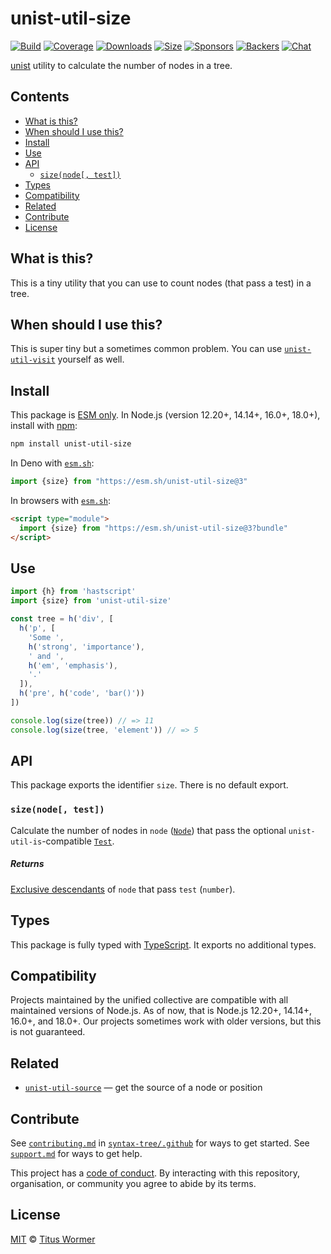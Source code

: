# unist-util-size

[![Build][build-badge]][build]
[![Coverage][coverage-badge]][coverage]
[![Downloads][downloads-badge]][downloads]
[![Size][size-badge]][size]
[![Sponsors][sponsors-badge]][collective]
[![Backers][backers-badge]][collective]
[![Chat][chat-badge]][chat]

[unist][] utility to calculate the number of nodes in a tree.

## Contents

*   [What is this?](#what-is-this)
*   [When should I use this?](#when-should-i-use-this)
*   [Install](#install)
*   [Use](#use)
*   [API](#api)
    *   [`size(node[, test])`](#sizenode-test)
*   [Types](#types)
*   [Compatibility](#compatibility)
*   [Related](#related)
*   [Contribute](#contribute)
*   [License](#license)

## What is this?

This is a tiny utility that you can use to count nodes (that pass a test) in a
tree.

## When should I use this?

This is super tiny but a sometimes common problem.
You can use [`unist-util-visit`][unist-util-visit] yourself as well.

## Install

This package is [ESM only][esm].
In Node.js (version 12.20+, 14.14+, 16.0+, 18.0+), install with [npm][]:

```sh
npm install unist-util-size
```

In Deno with [`esm.sh`][esmsh]:

```js
import {size} from "https://esm.sh/unist-util-size@3"
```

In browsers with [`esm.sh`][esmsh]:

```html
<script type="module">
  import {size} from "https://esm.sh/unist-util-size@3?bundle"
</script>
```

## Use

```js
import {h} from 'hastscript'
import {size} from 'unist-util-size'

const tree = h('div', [
  h('p', [
    'Some ',
    h('strong', 'importance'),
    ' and ',
    h('em', 'emphasis'),
    '.'
  ]),
  h('pre', h('code', 'bar()'))
])

console.log(size(tree)) // => 11
console.log(size(tree, 'element')) // => 5
```

## API

This package exports the identifier `size`.
There is no default export.

### `size(node[, test])`

Calculate the number of nodes in `node` ([`Node`][node]) that pass the optional
`unist-util-is`-compatible [`Test`][test].

##### Returns

[Exclusive descendants][descendant] of `node` that pass `test` (`number`).

## Types

This package is fully typed with [TypeScript][].
It exports no additional types.

## Compatibility

Projects maintained by the unified collective are compatible with all maintained
versions of Node.js.
As of now, that is Node.js 12.20+, 14.14+, 16.0+, and 18.0+.
Our projects sometimes work with older versions, but this is not guaranteed.

## Related

*   [`unist-util-source`](https://github.com/syntax-tree/unist-util-source)
    — get the source of a node or position

## Contribute

See [`contributing.md`][contributing] in [`syntax-tree/.github`][health] for
ways to get started.
See [`support.md`][support] for ways to get help.

This project has a [code of conduct][coc].
By interacting with this repository, organisation, or community you agree to
abide by its terms.

## License

[MIT][license] © [Titus Wormer][author]

<!-- Definitions -->

[build-badge]: https://github.com/syntax-tree/unist-util-size/workflows/main/badge.svg

[build]: https://github.com/syntax-tree/unist-util-size/actions

[coverage-badge]: https://img.shields.io/codecov/c/github/syntax-tree/unist-util-size.svg

[coverage]: https://codecov.io/github/syntax-tree/unist-util-size

[downloads-badge]: https://img.shields.io/npm/dm/unist-util-size.svg

[downloads]: https://www.npmjs.com/package/unist-util-size

[size-badge]: https://img.shields.io/bundlephobia/minzip/unist-util-size.svg

[size]: https://bundlephobia.com/result?p=unist-util-size

[sponsors-badge]: https://opencollective.com/unified/sponsors/badge.svg

[backers-badge]: https://opencollective.com/unified/backers/badge.svg

[collective]: https://opencollective.com/unified

[chat-badge]: https://img.shields.io/badge/chat-discussions-success.svg

[chat]: https://github.com/syntax-tree/unist/discussions

[npm]: https://docs.npmjs.com/cli/install

[esm]: https://gist.github.com/sindresorhus/a39789f98801d908bbc7ff3ecc99d99c

[esmsh]: https://esm.sh

[typescript]: https://www.typescriptlang.org

[license]: license

[author]: https://wooorm.com

[health]: https://github.com/syntax-tree/.github

[contributing]: https://github.com/syntax-tree/.github/blob/main/contributing.md

[support]: https://github.com/syntax-tree/.github/blob/main/support.md

[coc]: https://github.com/syntax-tree/.github/blob/main/code-of-conduct.md

[unist]: https://github.com/syntax-tree/unist

[node]: https://github.com/syntax-tree/unist#node

[descendant]: https://github.com/syntax-tree/unist#descendant

[unist-util-visit]: https://github.com/syntax-tree/unist-util-visit

[test]: https://github.com/syntax-tree/unist-util-is#test
